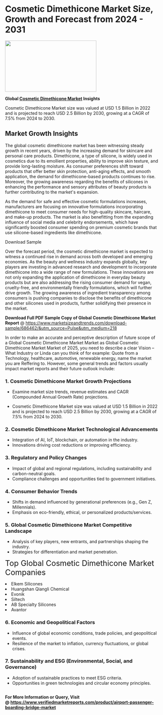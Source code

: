<H1>Cosmetic Dimethicone Market Size, Growth and Forecast from 2024 - 2031</H1><img class="aligncenter size-medium wp-image-584254" src="https://thirdeyenews.in/wp-content/uploads/2024/09/Global-Market-Research-300x168.jpeg" alt="" width="300" height="168" /><p><strong>Global&nbsp;<a href="https://www.marketsizeandtrends.com/download-sample/686462/&amp;utm_source=Pulse&amp;utm_medium=218">Cosmetic Dimethicone Market</a> Insights</strong></p><p>Cosmetic Dimethicone Market size was valued at USD 1.5 Billion in 2022 and is projected to reach USD 2.5 Billion by 2030, growing at a CAGR of 7.5% from 2024 to 2030.</p><p><h2>Market Growth Insights</h2> <p>The global cosmetic dimethicone market has been witnessing steady growth in recent years, driven by the increasing demand for skincare and personal care products. Dimethicone, a type of silicone, is widely used in cosmetics due to its emollient properties, ability to improve skin texture, and provide long-lasting moisture. As consumer preferences shift toward products that offer better skin protection, anti-aging effects, and smooth application, the demand for dimethicone-based products continues to rise. Moreover, the growing awareness regarding the benefits of silicones in enhancing the performance and sensory attributes of beauty products is further contributing to the market's expansion.</p> <p>As the demand for safe and effective cosmetic formulations increases, manufacturers are focusing on innovative formulations incorporating dimethicone to meet consumer needs for high-quality skincare, haircare, and make-up products. The market is also benefitting from the expanding influence of social media and celebrity endorsements, which have significantly boosted consumer spending on premium cosmetic brands that use silicone-based ingredients like dimethicone.</p> <p>Download Sample</p> <p>Over the forecast period, the cosmetic dimethicone market is expected to witness a continued rise in demand across both developed and emerging economies. As the beauty and wellness industry expands globally, key players are investing in advanced research and development to incorporate dimethicone into a wide range of new formulations. These innovations are not only expanding the application of dimethicone in everyday beauty products but are also addressing the rising consumer demand for vegan, cruelty-free, and environmentally friendly formulations, which will further drive growth. The growing awareness of ingredient transparency among consumers is pushing companies to disclose the benefits of dimethicone and other silicones used in products, further solidifying their presence in the market.</p> <p></p><p><span class=""><strong>Download Full PDF Sample Copy of Global Cosmetic Dimethicone Market Report</strong> @ <a href="https://www.marketsizeandtrends.com/download-sample/686462/&amp;utm_source=Pulse&amp;utm_medium=218" target="_blank">https://www.marketsizeandtrends.com/download-sample/686462/&amp;utm_source=Pulse&amp;utm_medium=218</a></span></p><p>In order to make an accurate and perceptive description of future scope of a Global&nbsp;Cosmetic Dimethicone Market Market as Global&nbsp;Cosmetic Dimethicone Market Market of 2025, you need to describe a clear Vision &ndash; What Industry or Linda can you think of for example: Quote from a Technology, healthcare, automotive, renewable energy, name the market you are Reffering to. However, some general trends and factors usually impact market reports and their future outlook include:</p><h3>1.&nbsp;<strong>Cosmetic Dimethicone Market Growth Projections</strong></h3><ul><li>Examine market size trends, revenue estimates and CAGR (Compounded Annual Growth Rate) projections.</li><li><p>Cosmetic Dimethicone Market size was valued at USD 1.5 Billion in 2022 and is projected to reach USD 2.5 Billion by 2030, growing at a CAGR of 7.5% from 2024 to 2030.</p></li></ul><h3>2.&nbsp;<strong>Cosmetic Dimethicone Market Technological Advancements</strong></h3><ul><li>Integration of AI, IoT, blockchain, or automation in the industry.</li><li>Innovations driving cost reductions or improving efficiency.</li></ul><h3>3.&nbsp;<strong>Regulatory and Policy Changes</strong></h3><ul><li>Impact of global and regional regulations, including sustainability and carbon-neutral goals.</li><li>Compliance challenges and opportunities tied to government initiatives.</li></ul><h3>4.&nbsp;<strong>Consumer Behavior Trends</strong></h3><ul><li>Shifts in demand influenced by generational preferences (e.g., Gen Z, Millennials).</li><li>Emphasis on eco-friendly, ethical, or personalized products/services.</li></ul><h3>5.&nbsp;<strong>Global Cosmetic Dimethicone Market Competitive Landscape</strong></h3><ul><li>Analysis of key players, new entrants, and partnerships shaping the industry.</li><li>Strategies for differentiation and market penetration.</li></ul><p data-pm-slice="1 1 []"><span style="color: inherit; font-family: inherit; font-size: 25px;">Top Global Cosmetic Dimethicone Market Companies</span></p><div class="" data-test-id=""><p><li>Elkem Silicones</li><li> Huangshan Qiangli Chemical</li><li> Evonik</li><li> Siltech</li><li> AB Specialty Silicones</li><li> Avantor</li></p></div><h3>6.&nbsp;<strong>Economic and Geopolitical Factors</strong></h3><ul><li>Influence of global economic conditions, trade policies, and geopolitical events.</li><li>Resilience of the market to inflation, currency fluctuations, or global crises.</li></ul><h3>7.&nbsp;<strong>Sustainability and ESG (Environmental, Social, and Governance)</strong></h3><ul><li>Adoption of sustainable practices to meet ESG criteria.</li><li>Opportunities in green technologies and circular economy principles.</li></ul><h2><strong style="font-size: 14px;">For More Information or Query, Visit @&nbsp;</strong><a style="background-color: #ffffff; font-size: 14px;" href="https://www.marketsizeandtrends.com/report/cosmetic-dimethicone-market/" target="_blank">https://www.verifiedmarketreports.com/product/airport-passenger-boarding-bridge-market</a></h2>
